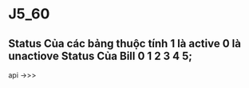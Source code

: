 # J5_60
Status Của các bảng thuộc tính 1 là active 0 là unactiove
Status Của Bill 0 1 2 3 4 5;
- 

api 
->>>

